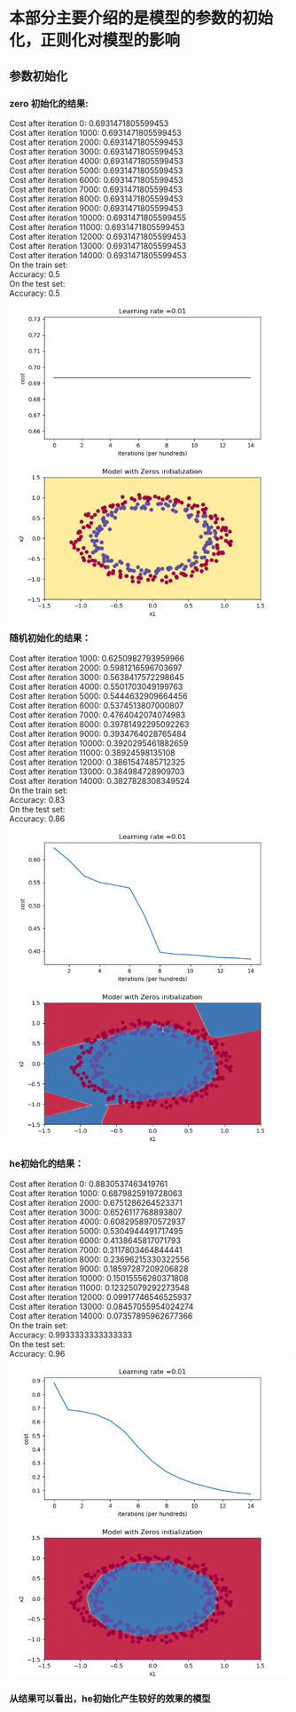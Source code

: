 # 本部分主要介绍的是模型的参数的初始化，正则化对模型的影响
## 参数初始化
### zero 初始化的结果:
Cost after iteration 0: 0.6931471805599453<br>
Cost after iteration 1000: 0.6931471805599453<br>
Cost after iteration 2000: 0.6931471805599453<br>
Cost after iteration 3000: 0.6931471805599453<br>
Cost after iteration 4000: 0.6931471805599453<br>
Cost after iteration 5000: 0.6931471805599453<br>
Cost after iteration 6000: 0.6931471805599453<br>
Cost after iteration 7000: 0.6931471805599453<br>
Cost after iteration 8000: 0.6931471805599453<br>
Cost after iteration 9000: 0.6931471805599453<br>
Cost after iteration 10000: 0.6931471805599455<br>
Cost after iteration 11000: 0.6931471805599453<br>
Cost after iteration 12000: 0.6931471805599453<br>
Cost after iteration 13000: 0.6931471805599453<br>
Cost after iteration 14000: 0.6931471805599453<br>
On the train set:<br>
Accuracy: 0.5<br>
On the test set:<br>
Accuracy: 0.5<br>
![](https://github.com/Anosy/Ng_DL/blob/master/2_1_init_regular_gradient/Initialization/picture/zero_initial.png)<br>
![](https://github.com/Anosy/Ng_DL/blob/master/2_1_init_regular_gradient/Initialization/picture/zero_initial_class.png)<br>
### 随机初始化的结果：
Cost after iteration 1000: 0.6250982793959966<br>
Cost after iteration 2000: 0.5981216596703697<br>
Cost after iteration 3000: 0.5638417572298645<br>
Cost after iteration 4000: 0.5501703049199763<br>
Cost after iteration 5000: 0.5444632909664456<br>
Cost after iteration 6000: 0.5374513807000807<br>
Cost after iteration 7000: 0.4764042074074983<br>
Cost after iteration 8000: 0.39781492295092263<br>
Cost after iteration 9000: 0.3934764028765484<br>
Cost after iteration 10000: 0.3920295461882659<br>
Cost after iteration 11000: 0.38924598135108<br>
Cost after iteration 12000: 0.3861547485712325<br>
Cost after iteration 13000: 0.384984728909703<br>
Cost after iteration 14000: 0.3827828308349524<br>
On the train set:<br>
Accuracy: 0.83<br>
On the test set:<br>
Accuracy: 0.86<br>
![](https://github.com/Anosy/Ng_DL/blob/master/2_1_init_regular_gradient/Initialization/picture/random_initial.png)<br>
![](https://github.com/Anosy/Ng_DL/blob/master/2_1_init_regular_gradient/Initialization/picture/random_inital_class.png)<br>
### he初始化的结果：
Cost after iteration 0: 0.8830537463419761<br>
Cost after iteration 1000: 0.6879825919728063<br>
Cost after iteration 2000: 0.6751286264523371<br>
Cost after iteration 3000: 0.6526117768893807<br>
Cost after iteration 4000: 0.6082958970572937<br>
Cost after iteration 5000: 0.5304944491717495<br>
Cost after iteration 6000: 0.4138645817071793<br>
Cost after iteration 7000: 0.3117803464844441<br>
Cost after iteration 8000: 0.23696215330322556<br>
Cost after iteration 9000: 0.18597287209206828<br>
Cost after iteration 10000: 0.15015556280371808<br>
Cost after iteration 11000: 0.12325079292273548<br>
Cost after iteration 12000: 0.09917746546525937<br>
Cost after iteration 13000: 0.08457055954024274<br>
Cost after iteration 14000: 0.07357895962677366<br>
On the train set:<br>
Accuracy: 0.9933333333333333<br>
On the test set:<br>
Accuracy: 0.96<br>
![](https://github.com/Anosy/Ng_DL/blob/master/2_1_init_regular_gradient/Initialization/picture/he_initial.png)<br>
![](https://github.com/Anosy/Ng_DL/blob/master/2_1_init_regular_gradient/Initialization/picture/he_initial_class.png)<br>
### 从结果可以看出，he初始化产生较好的效果的模型
